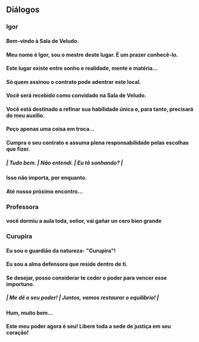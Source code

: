 ## Diálogos 
### Igor
#### Bem-vindo à Sala de Veludo.
#### Meu nome é Igor, sou o mestre deste lugar. É um prazer conhecê-lo.
#### Este lugar existe entre sonho e realidade, mente e matéria...
#### Só quem assinou o contrato pode adentrar este local.
#### Você será recebido como convidado na Sala de Veludo.
#### Você está destinado a refinar sua habilidade única e, para tanto, precisará do meu auxílio.
#### Peço apenas uma coisa em troca...
#### Cumpra o seu contrato e assuma plena responsabilidade pelas escolhas que fizer.
##### | Tudo bem. | Não entendi. | Eu tô sonhando? |
#### Isso não importa, por enquanto.
#### Até nosso próximo encontro...


### Professora
#### você dormiu a aula toda, señor, vai gañar un cero bien grande

### Curupira
#### Eu sou o guardião da natureza- "Curupira"!
#### Eu sou a alma defensora que reside dentro de ti.
#### Se desejar, posso considerar te ceder o poder para vencer esse importuno.
##### | Me dê o seu poder! | Juntos, vamos restaurar o equilíbrio! |
#### Hum, muito bem...
#### Este meu poder agora é seu! Libere toda a sede de justiça em seu coração!
